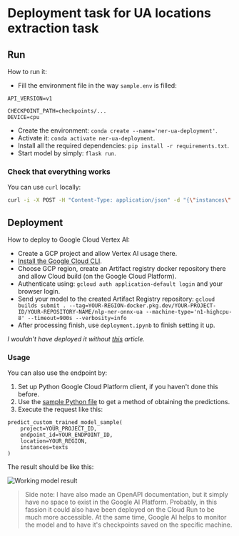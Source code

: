 # Deployment task for UA locations extraction task

## Run
How to run it:
- Fill the environment file in the way `sample.env` is filled:
```
API_VERSION=v1

CHECKPOINT_PATH=checkpoints/...
DEVICE=cpu
```
- Create the environment: `conda create --name='ner-ua-deployment'`.
- Activate it: `conda activate ner-ua-deployment`.
- Install all the required dependencies: `pip install -r requirements.txt`.
- Start model by simply: `flask run`.

### Check that everything works

You can use `curl` locally:
```bash
curl -i -X POST -H "Content-Type: application/json" -d "{\"instances\":[\"Доброго вечора, ми з України\", \"У Києві мороз, трохи сніжить\"]}" http://localhost:5000/predict
```

## Deployment

How to deploy to Google Cloud Vertex AI:
- Create a GCP project and allow Vertex AI usage there.
- [Install the Google Cloud CLI](https://cloud.google.com/sdk/docs/install#windows).
- Choose GCP region, create an Artifact registry docker repository there and allow Cloud build (on the Google Cloud Platform).
- Authenticate using: `gcloud auth application-default login` and your browser login.
- Send your model to the created Artifact Registry repository: `gcloud builds submit . --tag=YOUR-REGION-docker.pkg.dev/YOUR-PROJECT-ID/YOUR-REPOSITORY-NAME/nlp-ner-onnx-ua --machine-type='n1-highcpu-8' --timeout=900s --verbosity=info`
- After processing finish, use `deployment.ipynb` to finish setting it up.

*I wouldn't have deployed it without [this](https://medium.com/google-cloud/streamline-model-deployment-on-vertex-ai-using-onnx-65f29786d2d0) article.*

### Usage

You can also use the endpoint by:
1. Set up Python Google Cloud Platform client, if you haven't done this before.
2. Use the [sample Python file](https://github.com/googleapis/python-aiplatform/blob/main/samples/snippets/prediction_service/predict_custom_trained_model_sample.py) to get a method of obtaining the predictions.
3. Execute the request like this:
```{python}
predict_custom_trained_model_sample(
    project=YOUR_PROJECT_ID,
    endpoint_id=YOUR_ENDPOINT_ID,
    location=YOUR_REGION,
    instances=texts
)
```

The result should be like this:

![Working model result](https://i.imgur.com/uZJpRJ8.png)

> Side note: I have also made an OpenAPI documentation, but it simply have no space to exist in the Google AI Platform. Probably, in this fassion it could also have been deployed on the Cloud Run to be much more accessible. At the same time, Google AI helps to monitor the model and to have it's checkpoints saved on the specific machine.
